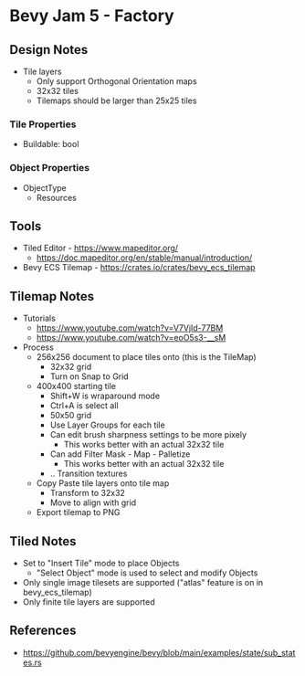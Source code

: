 # Bevy Jam 5 - Factory

## Design Notes

* Tile layers
  * Only support Orthogonal Orientation maps
  * 32x32 tiles
  * Tilemaps should be larger than 25x25 tiles

### Tile Properties

* Buildable: bool

### Object Properties

* ObjectType
  * Resources

## Tools

* Tiled Editor - https://www.mapeditor.org/
  * https://doc.mapeditor.org/en/stable/manual/introduction/
* Bevy ECS Tilemap - https://crates.io/crates/bevy_ecs_tilemap

## Tilemap Notes

* Tutorials
  * https://www.youtube.com/watch?v=V7VjId-77BM
  * https://www.youtube.com/watch?v=eoO5s3-__sM
* Process
  * 256x256 document to place tiles onto (this is the TileMap)
    * 32x32 grid
    * Turn on Snap to Grid
  * 400x400 starting tile
    * Shift+W is wraparound mode
    * Ctrl+A is select all
    * 50x50 grid
    * Use Layer Groups for each tile
    * Can edit brush sharpness settings to be more pixely
      * This works better with an actual 32x32 tile
    * Can add Filter Mask - Map - Palletize
      * This works better with an actual 32x32 tile
    * .. Transition textures
  * Copy Paste tile layers onto tile map
    * Transform to 32x32
    * Move to align with grid
  * Export tilemap to PNG

## Tiled Notes

* Set to "Insert Tile" mode to place Objects
  * "Select Object" mode is used to select and modify Objects
* Only single image tilesets are supported ("atlas" feature is on in bevy_ecs_tilemap)
* Only finite tile layers are supported

## References

* https://github.com/bevyengine/bevy/blob/main/examples/state/sub_states.rs
